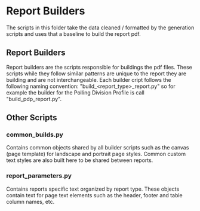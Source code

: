 # Report Builders

The scripts in this folder take the data cleaned / formatted by the generation scripts and uses that a baseline to build
the report pdf. 

## Report Builders

Report builders are the scripts responsible for buildings the pdf files. These scripts while they follow similar patterns
are unique to the report they are building and are not interchangeable. Each builder cript follows the following naming 
convention: "build_<report_type>_report.py" so for example the builder for the Polling Division Profile is call "build_pdp_report.py".

## Other Scripts

### common_builds.py

Contains common objects shared by all builder scripts such as the canvas (page template) for landscape and portrait 
page styles. Common custom text styles are also built here to be shared between reports. 

### report_parameters.py

Contains reports specific text organized by report type. These objects contain text for page text elements such as the 
header, footer and table column names, etc. 
